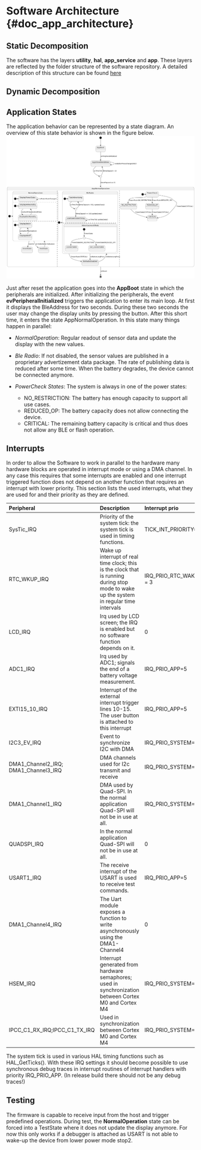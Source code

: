 # Software Architecture {#doc_app_architecture}

## Static Decomposition

The software has the layers **utility**, **hal**, **app_service** and **app**. These layers are reflected by the folder structure of the software repository. A detailed description of this structure can be found [here](./application_structure.md)

## Dynamic Decomposition

## Application States

The application behavior can be represented by a state diagram. An overview of this state behavior is shown in the figure below.
![application states](diagrams/app_states.png)

Just after reset the application goes into the **AppBoot** state in which the peripherals are initialized.
After initializing the peripherals, the event **evPeripheralInitialized** triggers the application to enter its main loop.
At first it displays the BleAddress for two seconds. During these two seconds the user may change the display units by pressing the button. After this short time, it enters the state AppNormalOperation. In this state many things happen in parallel:

- *NormalOperation*: Regular readout of sensor data and update the display with the new values.
- *Ble Radio*: If not disabled, the sensor values are published in a proprietary advertizement data package. The rate of publishing data is reduced after some time.
  When the battery degrades, the device cannot be connected anymore.

- *PowerCheck States*: The system is always in one of the power states:
  - NO_RESTRICTION: The battery has enough capacity to support all use cases.
  - REDUCED_OP: The battery capacity does not allow connecting the device.
  - CRITICAL: The remaining battery capacity is critical and thus does not allow any BLE or flash operation.

## Interrupts

In order to allow the Software to work in parallel to the hardware many hardware blocks are operated in interrupt mode or using a DMA channel. In any case this requires that some interrupts are enabled and one interrupt triggered function does not depend on another function that requires an interrupt with lower priority.
This section lists the used interrupts, what they are used for and their priority as they are defined.

|Peripheral|Description| Interrupt prio|
|:---| :---|:---|
|SysTic_IRQ| Priority of the system tick: the system tick is used in timing functions.| TICK_INT_PRIORITY=4|
|RTC_WKUP_IRQ| Wake up interrupt of real time clock; this is the clock that is running during stop mode to wake up the system in regular time intervals| IRQ_PRIO_RTC_WAKE_UP = 3|
|LCD_IRQ| Irq used by LCD screen; the IRQ is enabled but no software function depends on it.| 0|
|ADC1_IRQ| Irq used by ADC1; signals the end of a battery voltage measurement.| IRQ_PRIO_APP=5 |
|EXTI15_10_IRQ| Interrupt of the external interrupt trigger lines 10-15. The user button is attached to this interrupt| IRQ_PRIO_APP=5 |
|I2C3_EV_IRQ|Event to synchronize I2C with DMA| IRQ_PRIO_SYSTEM=0 |
|DMA1_Channel2_IRQ; DMA1_Channel3_IRQ|DMA channels used for I2c transmit and receive| IRQ_PRIO_SYSTEM=0|
|DMA1_Channel1_IRQ|DMA used by Quad-SPI. In the normal application Quad-SPI will not be in use at all.| IRQ_PRIO_SYSTEM=0|
|QUADSPI_IRQ|In the normal application Quad-SPI will not be in use at all.| 0|
|USART1_IRQ| The receive interrupt of the USART is used to receive test commands.| IRQ_PRIO_APP=5 |
|DMA1_Channel4_IRQ| The Uart module exposes a function to write asynchronously using the DMA1-Channel4| 0|
|HSEM_IRQ| Interrupt generated from hardware semaphores; used in synchronization between Cortex M0 and Cortex M4| IRQ_PRIO_SYSTEM=0|
|IPCC_C1_RX_IRQ;IPCC_C1_TX_IRQ| Used in synchronization between Cortex M0 and Cortex M4| IRQ_PRIO_SYSTEM=0 |

The system tick is used in various HAL timing functions such as HAL_GetTicks(). With these IRQ settings it should become
possible to use synchronous debug traces in interrupt routines of interrupt handlers with priority IRQ_PRIO_APP.
(In release build there should not be any debug traces!)

## Testing

The firmware is capable to receive input from the host and trigger predefined operations.
During test, the **NormalOperation** state can be forced into a TestState where it
does not update the display anymore.
For now this only works if a debugger is attached as USART is not able to wake-up the device from lower power mode stop2.
